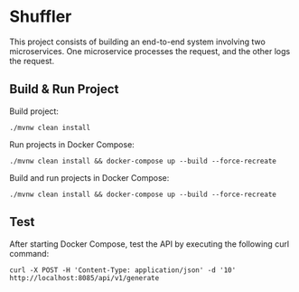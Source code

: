 # Shuffler

This project consists of building an end-to-end system involving two microservices. One microservice processes the
request, and the other logs the request.

## Build & Run Project

Build project:

```shell
./mvnw clean install
```

Run projects in Docker Compose:

```shell
./mvnw clean install && docker-compose up --build --force-recreate
```

Build and run projects in Docker Compose:

```shell
./mvnw clean install && docker-compose up --build --force-recreate
```

## Test

After starting Docker Compose, test the API by executing the following curl command:

```shell
curl -X POST -H 'Content-Type: application/json' -d '10' http://localhost:8085/api/v1/generate
```
